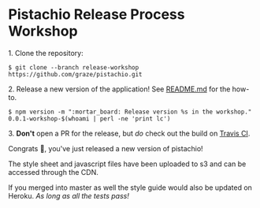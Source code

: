 # Pistachio Release Process Workshop

1\. Clone the repository:

    $ git clone --branch release-workshop https://github.com/graze/pistachio.git

2\. Release a new version of the application! See [README.md](README.md#Deploying) for the how-to.

    $ npm version -m ":mortar_board: Release version %s in the workshop." 0.0.1-workshop-$(whoami | perl -ne 'print lc')

3\. **Don't** open a PR for the release, but _do_ check out the build on [Travis CI](https://travis-ci.org/graze/pistachio/builds).

Congrats :tada:, you've just released a new version of pistachio!

The style sheet and javascript files have been uploaded to s3 and can be accessed through the CDN.

If you merged into master as well
the style guide would also be updated on Heroku. _As long as all the tests pass!_
